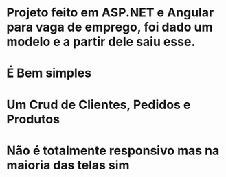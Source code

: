 # Projeto feito em ASP.NET e Angular para vaga de emprego, foi dado um modelo e a partir dele saiu esse.
# É Bem simples
# Um Crud de <strong>Clientes</strong>, <strong>Pedidos</strong> e <strong>Produtos</strong>
# Não é totalmente responsivo mas na maioria das telas sim
